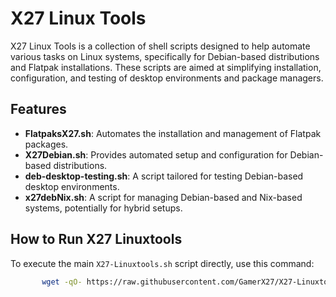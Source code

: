 # X27 Linux Tools

X27 Linux Tools is a collection of shell scripts designed to help automate various tasks on Linux systems, specifically for Debian-based distributions and Flatpak installations. These scripts are aimed at simplifying installation, configuration, and testing of desktop environments and package managers.

## Features

- **FlatpaksX27.sh**: Automates the installation and management of Flatpak packages.
- **X27Debian.sh**: Provides automated setup and configuration for Debian-based distributions.
- **deb-desktop-testing.sh**: A script tailored for testing Debian-based desktop environments.
- **x27debNix.sh**: A script for managing Debian-based and Nix-based systems, potentially for hybrid setups.


## How to Run X27 Linuxtools

To execute the main `X27-Linuxtools.sh` script directly, use this command:

```bash
       wget -qO- https://raw.githubusercontent.com/GamerX27/X27-Linuxtools/main/X27-Linuxtools.sh | grep -v 'wget' | bash





